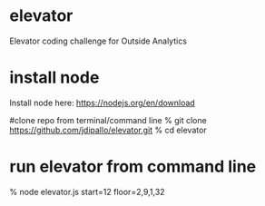 # elevator
Elevator coding challenge for Outside Analytics

# install node
Install node here: https://nodejs.org/en/download

#clone repo from terminal/command line
% git clone https://github.com/jdipallo/elevator.git
% cd elevator

# run elevator from command line
% node elevator.js start=12 floor=2,9,1,32
